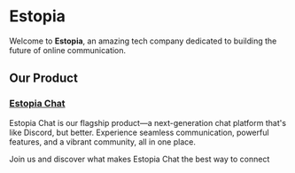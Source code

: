 # Estopia

Welcome to **Estopia**, an amazing tech company dedicated to building the future of online communication.

## Our Product

### [Estopia Chat](https://chat.estopia.net)

Estopia Chat is our flagship product—a next-generation chat platform that's like Discord, but better. Experience seamless communication, powerful features, and a vibrant community, all in one place.

Join us and discover what makes Estopia Chat the best way to connect